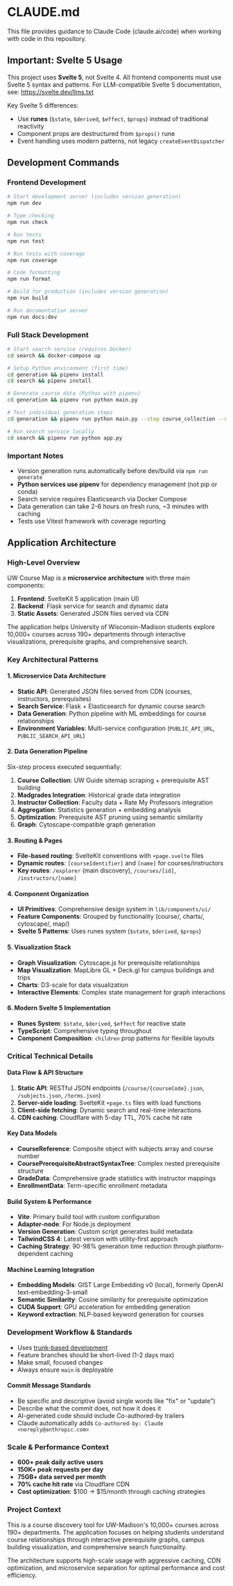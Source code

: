 # CLAUDE.md

This file provides guidance to Claude Code (claude.ai/code) when working with code in this repository.

## Important: Svelte 5 Usage

This project uses **Svelte 5**, not Svelte 4. All frontend components must use Svelte 5 syntax and patterns. For LLM-compatible Svelte 5 documentation, see: https://svelte.dev/llms.txt

Key Svelte 5 differences:
- Use **runes** (`$state`, `$derived`, `$effect`, `$props`) instead of traditional reactivity
- Component props are destructured from `$props()` rune
- Event handling uses modern patterns, not legacy `createEventDispatcher`

## Development Commands

### Frontend Development
```bash
# Start development server (includes version generation)
npm run dev

# Type checking
npm run check

# Run tests
npm run test

# Run tests with coverage
npm run coverage

# Code formatting
npm run format

# Build for production (includes version generation)
npm run build

# Run documentation server
npm run docs:dev
```

### Full Stack Development
```bash
# Start search service (requires Docker)
cd search && docker-compose up

# Setup Python environment (first time)
cd generation && pipenv install
cd search && pipenv install

# Generate course data (Python with pipenv)
cd generation && pipenv run python main.py

# Test individual generation steps
cd generation && pipenv run python main.py --step course_collection --no_build

# Run search service locally
cd search && pipenv run python app.py
```

### Important Notes
- Version generation runs automatically before dev/build via `npm run generate`
- **Python services use pipenv** for dependency management (not pip or conda)
- Search service requires Elasticsearch via Docker Compose
- Data generation can take 2-6 hours on fresh runs, ~3 minutes with caching
- Tests use Vitest framework with coverage reporting

## Application Architecture

### High-Level Overview
UW Course Map is a **microservice architecture** with three main components:
1. **Frontend**: SvelteKit 5 application (main UI)
2. **Backend**: Flask service for search and dynamic data
3. **Static Assets**: Generated JSON files served via CDN

The application helps University of Wisconsin-Madison students explore 10,000+ courses across 190+ departments through interactive visualizations, prerequisite graphs, and comprehensive search.

### Key Architectural Patterns

#### 1. **Microservice Data Architecture**
- **Static API**: Generated JSON files served from CDN (courses, instructors, prerequisites)
- **Search Service**: Flask + Elasticsearch for dynamic course search
- **Data Generation**: Python pipeline with ML embeddings for course relationships
- **Environment Variables**: Multi-service configuration (`PUBLIC_API_URL`, `PUBLIC_SEARCH_API_URL`)

#### 2. **Data Generation Pipeline**
Six-step process executed sequentially:
1. **Course Collection**: UW Guide sitemap scraping + prerequisite AST building
2. **Madgrades Integration**: Historical grade data integration
3. **Instructor Collection**: Faculty data + Rate My Professors integration
4. **Aggregation**: Statistics generation + embedding analysis
5. **Optimization**: Prerequisite AST pruning using semantic similarity
6. **Graph**: Cytoscape-compatible graph generation

#### 3. **Routing & Pages**
- **File-based routing**: SvelteKit conventions with `+page.svelte` files
- **Dynamic routes**: `[courseIdentifier]` and `[name]` for courses/instructors
- **Key routes**: `/explorer` (main discovery), `/courses/[id]`, `/instructors/[name]`

#### 4. **Component Organization**
- **UI Primitives**: Comprehensive design system in `lib/components/ui/`
- **Feature Components**: Grouped by functionality (course/, charts/, cytoscape/, map/)
- **Svelte 5 Patterns**: Uses runes system (`$state`, `$derived`, `$props`)

#### 5. **Visualization Stack**
- **Graph Visualization**: Cytoscape.js for prerequisite relationships
- **Map Visualization**: MapLibre GL + Deck.gl for campus buildings and trips
- **Charts**: D3-scale for data visualization
- **Interactive Elements**: Complex state management for graph interactions

#### 6. **Modern Svelte 5 Implementation**
- **Runes System**: `$state`, `$derived`, `$effect` for reactive state
- **TypeScript**: Comprehensive typing throughout
- **Component Composition**: `children` prop patterns for flexible layouts

### Critical Technical Details

#### Data Flow & API Structure
1. **Static API**: RESTful JSON endpoints (`/course/{courseCode}.json`, `/subjects.json`, `/terms.json`)
2. **Server-side loading**: SvelteKit `+page.ts` files with load functions
3. **Client-side fetching**: Dynamic search and real-time interactions
4. **CDN caching**: Cloudflare with 5-day TTL, 70% cache hit rate

#### Key Data Models
- **CourseReference**: Composite object with subjects array and course number
- **CoursePrerequisiteAbstractSyntaxTree**: Complex nested prerequisite structure
- **GradeData**: Comprehensive grade statistics with instructor mappings
- **EnrollmentData**: Term-specific enrollment metadata

#### Build System & Performance
- **Vite**: Primary build tool with custom configuration
- **Adapter-node**: For Node.js deployment
- **Version Generation**: Custom script generates build metadata
- **TailwindCSS 4**: Latest version with utility-first approach
- **Caching Strategy**: 90-98% generation time reduction through platform-dependent caching

#### Machine Learning Integration
- **Embedding Models**: GIST Large Embedding v0 (local), formerly OpenAI text-embedding-3-small
- **Semantic Similarity**: Cosine similarity for prerequisite optimization
- **CUDA Support**: GPU acceleration for embedding generation
- **Keyword extraction**: NLP-based keyword generation for courses

### Development Workflow & Standards
- Uses [trunk-based development](https://trunkbaseddevelopment.com/)
- Feature branches should be short-lived (1-2 days max)
- Make small, focused changes
- Always ensure `main` is deployable

#### Commit Message Standards
- Be specific and descriptive (avoid single words like "fix" or "update")
- Describe what the commit does, not how it does it
- AI-generated code should include Co-authored-by trailers
- Claude automatically adds `Co-authored-by: Claude <noreply@anthropic.com>`

### Scale & Performance Context
- **600+ peak daily active users**
- **150K+ peak requests per day**
- **75GB+ data served per month**
- **70% cache hit rate** via Cloudflare CDN
- **Cost optimization**: $100 → $15/month through caching strategies

### Project Context
This is a course discovery tool for UW-Madison's 10,000+ courses across 190+ departments. The application focuses on helping students understand course relationships through interactive prerequisite graphs, campus building visualization, and comprehensive search functionality.

The architecture supports high-scale usage with aggressive caching, CDN optimization, and microservice separation for optimal performance and cost efficiency.